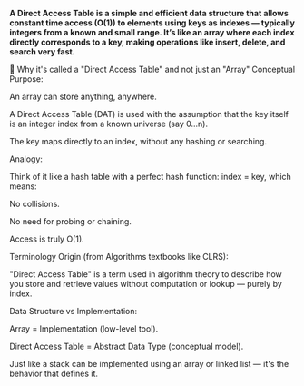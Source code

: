 **A Direct Access Table is a simple and efficient data structure that allows constant time access (O(1)) to elements using keys as indexes — typically integers from a known and small range. It’s like an array where each index directly corresponds to a key, making operations like insert, delete, and search very fast.**


🧠 Why it's called a "Direct Access Table" and not just an "Array"
Conceptual Purpose:

An array can store anything, anywhere.

A Direct Access Table (DAT) is used with the assumption that the key itself is an integer index from a known universe (say 0...n).

The key maps directly to an index, without any hashing or searching.

Analogy:

Think of it like a hash table with a perfect hash function: index = key, which means:

No collisions.

No need for probing or chaining.

Access is truly O(1).

Terminology Origin (from Algorithms textbooks like CLRS):

"Direct Access Table" is a term used in algorithm theory to describe how you store and retrieve values without computation or lookup — purely by index.

Data Structure vs Implementation:

Array = Implementation (low-level tool).

Direct Access Table = Abstract Data Type (conceptual model).

Just like a stack can be implemented using an array or linked list — it's the behavior that defines it.



